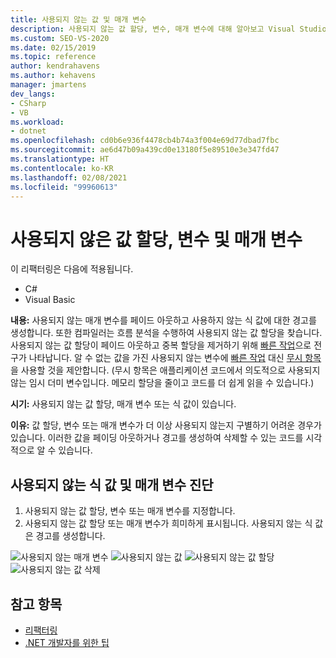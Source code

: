 ```yaml
---
title: 사용되지 않는 값 및 매개 변수
description: 사용되지 않는 값 할당, 변수, 매개 변수에 대해 알아보고 Visual Studio의 코드 편집기에 표시되는 방식에 대해 알아봅니다.
ms.custom: SEO-VS-2020
ms.date: 02/15/2019
ms.topic: reference
author: kendrahavens
ms.author: kehavens
manager: jmartens
dev_langs:
- CSharp
- VB
ms.workload:
- dotnet
ms.openlocfilehash: cd0b6e936f4478cb4b74a3f004e69d77dbad7fbc
ms.sourcegitcommit: ae6d47b09a439cd0e13180f5e89510e3e347fd47
ms.translationtype: HT
ms.contentlocale: ko-KR
ms.lasthandoff: 02/08/2021
ms.locfileid: "99960613"
---
```

# <a name="unused-value-assignments-variables-and-parameters"></a>사용되지 않은 값 할당, 변수 및 매개 변수

이 리팩터링은 다음에 적용됩니다.

- C#
- Visual Basic

**내용:** 사용되지 않는 매개 변수를 페이드 아웃하고 사용하지 않는 식 값에 대한 경고를 생성합니다. 또한 컴파일러는 흐름 분석을 수행하여 사용되지 않는 값 할당을 찾습니다. 사용되지 않는 값 할당이 페이드 아웃하고 중복 할당을 제거하기 위해 [빠른 작업](../quick-actions.md)으로 전구가 나타납니다. 알 수 없는 값을 가진 사용되지 않는 변수에 [빠른 작업](../quick-actions.md) 대신 [무시 항목](/dotnet/csharp/discards)을 사용할 것을 제안합니다. (무시 항목은 애플리케이션 코드에서 의도적으로 사용되지 않는 임시 더미 변수입니다. 메모리 할당을 줄이고 코드를 더 쉽게 읽을 수 있습니다.)

**시기:** 사용되지 않는 값 할당, 매개 변수 또는 식 값이 있습니다.

**이유:** 값 할당, 변수 또는 매개 변수가 더 이상 사용되지 않는지 구별하기 어려운 경우가 있습니다. 이러한 값을 페이딩 아웃하거나 경고를 생성하여 삭제할 수 있는 코드를 시각적으로 알 수 있습니다.

## <a name="unused-expression-values-and-parameters-diagnostic"></a>사용되지 않는 식 값 및 매개 변수 진단

1. 사용되지 않는 값 할당, 변수 또는 매개 변수를 지정합니다.
2. 사용되지 않는 값 할당 또는 매개 변수가 희미하게 표시됩니다. 사용되지 않는 식 값은 경고를 생성합니다.

  ![사용되지 않는 매개 변수](media/unused-parameter.png)
  ![사용되지 않는 값](media/unused-value.png)
  ![사용되지 않는 값 할당](media/unused-value-assignment.png)
  ![사용되지 않는 값 삭제](media/unused-value-discard.png)

## <a name="see-also"></a>참고 항목

- [리팩터링](../refactoring-in-visual-studio.md)
- [.NET 개발자를 위한 팁](../csharp-developer-productivity.md)
